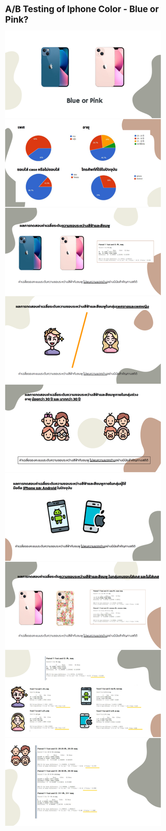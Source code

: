 # A/B Testing of Iphone Color - Blue or Pink?

<img src="https://github.com/MimismPS/BADS7105-CRM-Analytics/blob/main/Assignment%2005%20-%20AB%20Testing/Blue%20or%20Pink%20Iphone.png" />
<img src="https://github.com/MimismPS/BADS7105-CRM-Analytics/blob/main/Assignment%2005%20-%20AB%20Testing/AB%20Testing%20Questionaire.png" />
<img src="https://github.com/MimismPS/BADS7105-CRM-Analytics/blob/main/Assignment%2005%20-%20AB%20Testing/AB%20Testing%20Color.png" />
<img src="https://github.com/MimismPS/BADS7105-CRM-Analytics/blob/main/Assignment%2005%20-%20AB%20Testing/AB%20Testing%20Sex.png" />
<img src="https://github.com/MimismPS/BADS7105-CRM-Analytics/blob/main/Assignment%2005%20-%20AB%20Testing/AB%20Testing%20Age%20.png" />
<img src="https://github.com/MimismPS/BADS7105-CRM-Analytics/blob/main/Assignment%2005%20-%20AB%20Testing/AB%20Testing%20System.png" />
<img src="https://github.com/MimismPS/BADS7105-CRM-Analytics/blob/main/Assignment%2005%20-%20AB%20Testing/AB%20Testing%20Case.png" />
<img src="https://github.com/MimismPS/BADS7105-CRM-Analytics/blob/main/Assignment%2005%20-%20AB%20Testing/AB%20Testing%20P-Value1.png" />
<img src="https://github.com/MimismPS/BADS7105-CRM-Analytics/blob/main/Assignment%2005%20-%20AB%20Testing/AB%20Testing%20P-Value2.png" />
